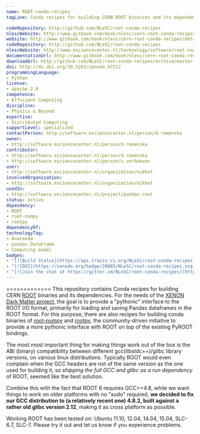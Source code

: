 ```yaml
---
name: ROOT-conda-recipes
tagLine: Conda recipes for building CERN ROOT binaries and its dependencies, with Python 3 support. It provides a "pythonic" interface (pandas DataFrames) to the ROOT I/O format.

codeRepository: http://github.com/NLeSC/root-conda-recipes
nlescWebsite: http://www.gitbook.com/book/nlesc/cern-root-conda-recipes/details
website: http://www.gitbook.com/book/nlesc/cern-root-conda-recipes/details
codeRepository: http://github.com/NLeSC/root-conda-recipes
nlescWebsite: http://www.esciencecenter.nl/technology/software/root-conda-recipes
documentationUrl: http://www.gitbook.com/book/nlesc/cern-root-conda-recipes/details
downloadUrl: http://github.com/NLeSC/root-conda-recipes/archive/master.zip
doi: http://dx.doi.org/10.5281/zenodo.47512
programmingLanguage:
- Python
license:
- apache-2.0
competence:
- Efficient Computing
discipline:
- Physics & Beyond
expertise:
- Distributed Computing
supportLevel: specialized
contactPerson: http://software.esciencecenter.nl/person/d.remenska
owner: 
- http://software.esciencecenter.nl/person/d.remenska
contributor:
- http://software.esciencecenter.nl/person/d.remenska
- http://software.esciencecenter.nl/person/s.verhoeven
user:
- http://software.esciencecenter.nl/organization/nikhef
involvedOrganization:
- http://software.esciencecenter.nl/organization/nikhef
usedIn:
- http://software.esciencecenter.nl/project/pandas-root
status: active
dependency:
- ROOT
- root-numpy
- rootpy
dependencyOf:
technologyTag:
- Anaconda
- pandas DataFrame
- Computing model
badges:
- "[![Build Status](https://api.travis-ci.org/NLeSC/root-conda-recipes.svg)](https://travis-ci.org/NLeSC/root-conda-recipes/)"
- "[![DOI](https://zenodo.org/badge/20885/NLeSC/root-conda-recipes.svg)](https://zenodo.org/badge/latestdoi/20885/NLeSC/root-conda-recipes)"
- "[![Join the chat at https://gitter.im/NLeSC/root-conda-recipes](https://badges.gitter.im/NLeSC/root-conda-recipes.svg)](https://gitter.im/NLeSC/root-conda-recipes?utm_source=badge&utm_medium=badge&utm_campaign=pr-badge&utm_content=badge)"
---
```

=============
This repository contains Conda recipes for building CERN [ROOT](https://root.cern.ch/) binaries and its dependencies. For the needs of the [XENON Dark Matter project](http://www.xenon1t.org/), the goal is to provide a "pythonic" interface to the ROOT I/O format, primarily for loading and saving Pandas dataframes in the ROOT format. For this purpose, there are also recipes for building conda binaries of [root-numpy](https://github.com/rootpy/root_numpy) and [rootpy](https://github.com/rootpy/rootpy), the community-driven initiative to provide a more pythonic interface with ROOT on top of the existing PyROOT bindings.

The most most important thing for making things work out of the box is the ABI (binary) compatibility between different gcc(libstdc++)/glibc library versions, on various linux distributions. Typically ROOT would even complain when the GCC headers are not of the same version as the one used for building it, so *shipping the full GCC and glibc as a run dependency* of ROOT, seemed like the best solution.

Combine this with the fact that ROOT 6 requires GCC>=4.8, while we want things to work on older platforms with no "sudo" required, **we decided to fix our GCC distribution to (a relatively recent one) 4.8.2, built against a rather old glibc version 2.12**, making it as cross platform as possible. 

Working ROOT has been tested on: Ubuntu 11.10, 12.04, 14.04, 15.04, SLC-6.7, SLC-7. Please try it out and let us know if you experience problems. 


